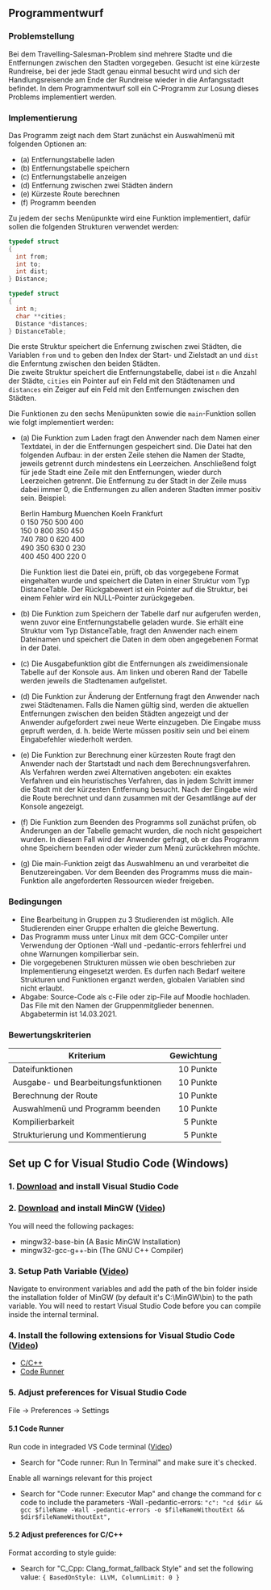 ## Programmentwurf

### Problemstellung

Bei dem Travelling-Salesman-Problem sind mehrere Stadte und die Entfernungen zwischen den Stadten vorgegeben. Gesucht ist eine kürzeste Rundreise, bei der jede Stadt genau einmal besucht wird und sich der Handlungsreisende am Ende der Rundreise wieder in die Anfangsstadt befindet. In dem Programmentwurf soll ein C-Programm zur Losung dieses Problems implementiert werden.

### Implementierung

Das Programm zeigt nach dem Start zunächst ein Auswahlmenü mit folgenden Optionen an:

- (a) Entfernungstabelle laden
- (b) Entfernungstabelle speichern
- (c) Entfernungstabelle anzeigen
- (d) Entfernung zwischen zwei Städten ändern
- (e) Kürzeste Route berechnen
- (f) Programm beenden

Zu jedem der sechs Menüpunkte wird eine Funktion implementiert, dafür sollen die folgenden Strukturen verwendet werden:

```c
typedef struct
{
  int from;
  int to;
  int dist;
} Distance;

typedef struct
{
  int n;
  char **cities;
  Distance *distances;
} DistanceTable;
```

Die erste Struktur speichert die Enfernung zwischen zwei Städten, die Variablen `from` und `to` geben den Index der Start- und Zielstadt an und `dist` die Enferntung zwischen den beiden Städten.  
Die zweite Struktur speichert die Entfernungstabelle, dabei ist `n` die Anzahl der Städte, `cities` ein Pointer auf ein Feld mit den Städtenamen und `distances` ein Zeiger auf ein Feld mit den Entfernungen zwischen den Städten.

Die Funktionen zu den sechs Menüpunkten sowie die `main`-Funktion sollen wie folgt implementiert werden:

- (a) Die Funktion zum Laden fragt den Anwender nach dem Namen einer Textdatei, in der die Entfernungen gespeichert sind. Die Datei hat den folgenden Aufbau: in der ersten Zeile stehen die Namen der Stadte, jeweils getrennt durch mindestens ein Leerzeichen. Anschließend folgt für jede Stadt eine Zeile mit den Entfernungen, wieder durch Leerzeichen getrennt. Die Entfernung zu der Stadt in der Zeile muss dabei immer 0, die Entfernungen zu allen anderen Stadten immer positiv sein. Beispiel:

  Berlin Hamburg Muenchen Koeln Frankfurt  
  0 150 750 500 400  
  150 0 800 350 450  
  740 780 0 620 400  
  490 350 630 0 230  
  400 450 400 220 0

  Die Funktion liest die Datei ein, prüft, ob das vorgegebene Format eingehalten wurde und speichert die Daten in einer Struktur vom Typ DistanceTable. Der Rückgabewert ist ein Pointer auf die Struktur, bei einem Fehler wird ein NULL-Pointer zurückgegeben.

- (b) Die Funktion zum Speichern der Tabelle darf nur aufgerufen werden, wenn zuvor eine Entfernungstabelle geladen wurde. Sie erhält eine Struktur vom Typ DistanceTable, fragt den Anwender nach einem Dateinamen und speichert die Daten in dem oben angegebenen Format in der Datei.

- (c) Die Ausgabefunktion gibt die Entfernungen als zweidimensionale Tabelle auf der Konsole aus. Am linken und oberen Rand der Tabelle werden jeweils die Stadtenamen aufgelistet.

- (d) Die Funktion zur Änderung der Entfernung fragt den Anwender nach zwei Städtenamen. Falls die Namen gültig sind, werden die aktuellen Entfernungen zwischen den beiden Städten angezeigt und der Anwender aufgefordert zwei neue Werte einzugeben. Die Eingabe muss gepruft werden, d. h. beide Werte müssen positiv sein und bei einem Eingabefehler wiederholt werden.

- (e) Die Funktion zur Berechnung einer kürzesten Route fragt den Anwender nach der Startstadt und nach dem Berechnungsverfahren. Als Verfahren werden zwei Alternativen angeboten: ein exaktes Verfahren und ein heuristisches Verfahren, das in jedem Schritt immer die Stadt mit der kürzesten Entfernung besucht. Nach der Eingabe wird die Route berechnet und dann zusammen mit der Gesamtlänge auf der Konsole angezeigt.

- (f) Die Funktion zum Beenden des Programms soll zunächst prüfen, ob Änderungen an der Tabelle gemacht wurden, die noch nicht gespeichert wurden. In diesem Fall wird der Anwender gefragt, ob er das Programm ohne Speichern beenden oder wieder zum Menü zurückkehren möchte.

- (g) Die main-Funktion zeigt das Auswahlmenu an und verarbeitet die Benutzereingaben. Vor dem Beenden des Programms muss die main-Funktion alle angeforderten Ressourcen wieder freigeben.

### Bedingungen

- Eine Bearbeitung in Gruppen zu 3 Studierenden ist möglich. Alle Studierenden einer Gruppe erhalten die gleiche Bewertung.
- Das Programm muss unter Linux mit dem GCC-Compiler unter Verwendung der Optionen -Wall und -pedantic-errors fehlerfrei und ohne Warnungen kompilierbar sein.
- Die vorgegebenen Strukturen müssen wie oben beschrieben zur Implementierung eingesetzt werden. Es durfen nach Bedarf weitere Strukturen und Funktionen erganzt werden, globalen Variablen sind nicht erlaubt.
- Abgabe: Source-Code als c-File oder zip-File auf Moodle hochladen. Das File mit den Namen der Gruppenmitglieder benennen. Abgabetermin ist 14.03.2021.

### Bewertungskriterien

| Kriterium                           | Gewichtung |
| ----------------------------------- | ---------: |
| Dateifunktionen                     |  10 Punkte |
| Ausgabe- und Bearbeitungsfunktionen |  10 Punkte |
| Berechnung der Route                |  10 Punkte |
| Auswahlmenü und Programm beenden    |  10 Punkte |
| Kompilierbarkeit                    |   5 Punkte |
| Strukturierung und Kommentierung    |   5 Punkte |

## Set up C for Visual Studio Code (Windows)

### 1. [Download](https://code.visualstudio.com/) and install Visual Studio Code

### 2. [Download](https://mingw.osdn.io) and install MinGW ([Video](https://youtu.be/guM4XS43m4I?t=29))

You will need the following packages:

- mingw32-base-bin (A Basic MinGW Installation)
- mingw32-gcc-g++-bin (The GNU C++ Compiler)

### 3. Setup Path Variable ([Video](https://youtu.be/guM4XS43m4I?t=338))

Navigate to environment variables and add the path of the bin folder inside the installation folder of MinGW (by default it's C:\MinGW\bin) to the path variable.
You will need to restart Visual Studio Code before you can compile inside the internal terminal.

### 4. Install the following extensions for Visual Studio Code ([Video](https://youtu.be/77v-Poud_io?t=51))

- [C/C++](https://marketplace.visualstudio.com/items?itemName=ms-vscode.cpptools)
- [Code Runner](https://marketplace.visualstudio.com/items?itemName=formulahendry.code-runner)

### 5. Adjust preferences for Visual Studio Code

File -> Preferences -> Settings

#### 5.1 Code Runner

Run code in integraded VS Code terminal ([Video](https://youtu.be/77v-Poud_io?t=349))

- Search for "Code runner: Run In Terminal" and make sure it's checked.

Enable all warnings relevant for this project

- Search for "Code runner: Executor Map" and change the command for c code to include the parameters -Wall -pedantic-errors:
  `"c": "cd $dir && gcc $fileName -Wall -pedantic-errors -o $fileNameWithoutExt && $dir$fileNameWithoutExt",`

#### 5.2 Adjust preferences for C/C++

Format according to style guide:

- Search for "C_Cpp: Clang_format_fallback Style" and set the following value: `{ BasedOnStyle: LLVM, ColumnLimit: 0 }`
